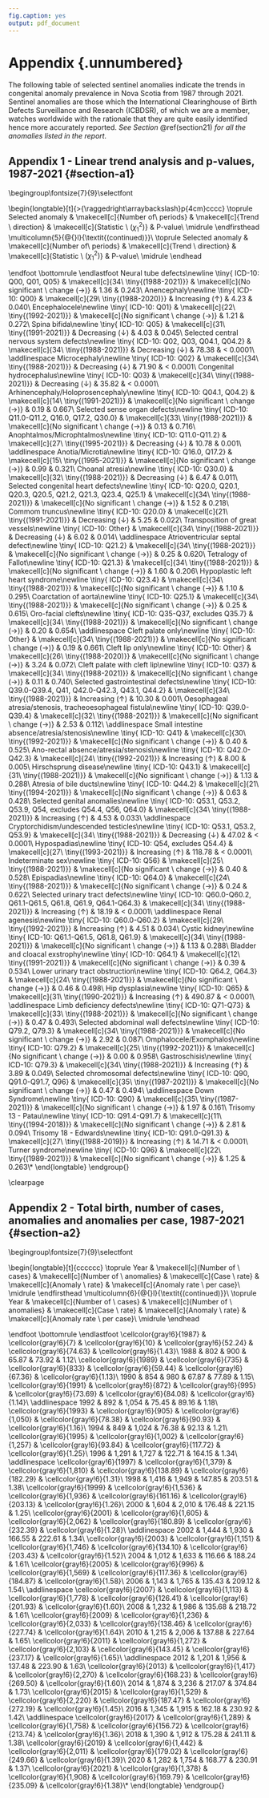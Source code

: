```yaml
---
fig.caption: yes
output: pdf_document
---
```




# Appendix {.unnumbered}

The following table of selected sentinel anomalies indicate the trends in congenital anomaly prevalence in Nova Scotia from 1987 through 2021. Sentinel anomalies are those which the International Clearinghouse of Birth Defects Surveillance and Research (ICBDSR), of which we are a member, watches worldwide with the rationale that they are quite easily identified hence more accurately reported. *See Section* \@ref(section21) *for all the anomalies listed in the report.*

## Appendix 1 - Linear trend analysis and p-values, 1987-2021 {#section-a1}

\begingroup\fontsize{7}{9}\selectfont

\begin{longtable}[t]{>{\raggedright\arraybackslash}p{4cm}cccc}
\toprule
Selected anomaly & \makecell[c]{Number of\\ periods} & \makecell[c]{Trend \\ direction} & \makecell[c]{Statistic \\ $\left(\chi^{2}_{1}\right)$} & P-value\\
\midrule
\endfirsthead
\multicolumn{5}{@{}l}{\textit{(continued)}}\\
\toprule
Selected anomaly & \makecell[c]{Number of\\ periods} & \makecell[c]{Trend \\ direction} & \makecell[c]{Statistic \\ $\left(\chi^{2}_{1}\right)$} & P-value\\
\midrule
\endhead

\endfoot
\bottomrule
\endlastfoot
Neural tube defects\newline  \tiny{ ICD-10: Q00, Q01, Q05} & \makecell[c]{34\\ \tiny{(1988-2021)}} & \makecell[c]{No significant \\ change $\left(\rightarrow \right)$} & 1.36 & 0.243\\
Anencephaly\newline  \tiny{ ICD-10: Q00} & \makecell[c]{29\\ \tiny{(1988-2020)}} & Increasing $\left(\uparrow \right)$ & 4.23 & 0.040\\
Encephalocele\newline  \tiny{ ICD-10: Q01} & \makecell[c]{22\\ \tiny{(1992-2021)}} & \makecell[c]{No significant \\ change $\left(\rightarrow \right)$} & 1.21 & 0.272\\
Spina bifida\newline  \tiny{ ICD-10: Q05} & \makecell[c]{31\\ \tiny{(1991-2021)}} & Decreasing $\left(\downarrow \right)$ & 4.03 & 0.045\\
Selected central nervous system defects\newline  \tiny{ ICD-10: Q02, Q03, Q04.1, Q04.2} & \makecell[c]{34\\ \tiny{(1988-2021)}} & Decreasing $\left(\downarrow \right)$ & 78.38 & < 0.0001\\
\addlinespace
Microcephaly\newline  \tiny{ ICD-10: Q02} & \makecell[c]{34\\ \tiny{(1988-2021)}} & Decreasing $\left(\downarrow \right)$ & 71.90 & < 0.0001\\
Congenital hydrocephalus\newline  \tiny{ ICD-10: Q03} & \makecell[c]{34\\ \tiny{(1988-2021)}} & Decreasing $\left(\downarrow \right)$ & 35.82 & < 0.0001\\
Arhinencephaly/Holoprosencephaly\newline  \tiny{ ICD-10: Q04.1, Q04.2} & \makecell[c]{14\\ \tiny{(1991-2021)}} & \makecell[c]{No significant \\ change $\left(\rightarrow \right)$} & 0.19 & 0.667\\
Selected sense organ defects\newline  \tiny{ ICD-10: Q11.0-Q11.2, Q16.0, Q17.2, Q30.0} & \makecell[c]{33\\ \tiny{(1988-2021)}} & \makecell[c]{No significant \\ change $\left(\rightarrow \right)$} & 0.13 & 0.716\\
Anophtalmos/Microphtalmos\newline  \tiny{ ICD-10: Q11.0-Q11.2} & \makecell[c]{27\\ \tiny{(1995-2021)}} & Decreasing $\left(\downarrow \right)$ & 10.78 & 0.001\\
\addlinespace
Anotia/Microtia\newline  \tiny{ ICD-10: Q16.0, Q17.2} & \makecell[c]{15\\ \tiny{(1995-2021)}} & \makecell[c]{No significant \\ change $\left(\rightarrow \right)$} & 0.99 & 0.321\\
Choanal atresia\newline  \tiny{ ICD-10: Q30.0} & \makecell[c]{32\\ \tiny{(1988-2021)}} & Decreasing $\left(\downarrow \right)$ & 6.47 & 0.011\\
Selected congenital heart defects\newline  \tiny{ ICD-10: Q20.0, Q20.1, Q20.3, Q20.5, Q21.2, Q21.3, Q23.4, Q25.1} & \makecell[c]{34\\ \tiny{(1988-2021)}} & \makecell[c]{No significant \\ change $\left(\rightarrow \right)$} & 1.52 & 0.218\\
Commom truncus\newline  \tiny{ ICD-10: Q20.0} & \makecell[c]{21\\ \tiny{(1991-2021)}} & Decreasing $\left(\downarrow \right)$ & 5.25 & 0.022\\
Transposition of great vessels\newline  \tiny{ ICD-10: Other} & \makecell[c]{34\\ \tiny{(1988-2021)}} & Decreasing $\left(\downarrow \right)$ & 6.02 & 0.014\\
\addlinespace
Atrioventricular septal defect\newline  \tiny{ ICD-10: Q21.2} & \makecell[c]{34\\ \tiny{(1988-2021)}} & \makecell[c]{No significant \\ change $\left(\rightarrow \right)$} & 0.25 & 0.620\\
Tetralogy of Fallot\newline  \tiny{ ICD-10: Q21.3} & \makecell[c]{34\\ \tiny{(1988-2021)}} & \makecell[c]{No significant \\ change $\left(\rightarrow \right)$} & 1.60 & 0.206\\
Hypoplastic left heart syndrome\newline  \tiny{ ICD-10: Q23.4} & \makecell[c]{34\\ \tiny{(1988-2021)}} & \makecell[c]{No significant \\ change $\left(\rightarrow \right)$} & 1.10 & 0.295\\
Coarctation of aorta\newline  \tiny{ ICD-10: Q25.1} & \makecell[c]{34\\ \tiny{(1988-2021)}} & \makecell[c]{No significant \\ change $\left(\rightarrow \right)$} & 0.25 & 0.615\\
Oro-facial clefts\newline  \tiny{ ICD-10: Q35-Q37, excludes Q35.7} & \makecell[c]{34\\ \tiny{(1988-2021)}} & \makecell[c]{No significant \\ change $\left(\rightarrow \right)$} & 0.20 & 0.654\\
\addlinespace
Cleft palate only\newline  \tiny{ ICD-10: Other} & \makecell[c]{34\\ \tiny{(1988-2021)}} & \makecell[c]{No significant \\ change $\left(\rightarrow \right)$} & 0.19 & 0.661\\
Cleft lip only\newline  \tiny{ ICD-10: Other} & \makecell[c]{26\\ \tiny{(1988-2020)}} & \makecell[c]{No significant \\ change $\left(\rightarrow \right)$} & 3.24 & 0.072\\
Cleft palate with cleft lip\newline  \tiny{ ICD-10: Q37} & \makecell[c]{34\\ \tiny{(1988-2021)}} & \makecell[c]{No significant \\ change $\left(\rightarrow \right)$} & 0.11 & 0.740\\
Selected gastrointestinal defects\newline  \tiny{ ICD-10: Q39.0-Q39.4, Q41, Q42.0-Q42.3, Q43.1, Q44.2} & \makecell[c]{34\\ \tiny{(1988-2021)}} & Increasing $\left(\uparrow \right)$ & 10.30 & 0.001\\
Oesophageal atresia/stenosis, tracheoesophageal fistula\newline  \tiny{ ICD-10: Q39.0-Q39.4} & \makecell[c]{32\\ \tiny{(1988-2021)}} & \makecell[c]{No significant \\ change $\left(\rightarrow \right)$} & 2.53 & 0.112\\
\addlinespace
Small intestine absence/atresia/stenosis\newline  \tiny{ ICD-10: Q41} & \makecell[c]{30\\ \tiny{(1992-2021)}} & \makecell[c]{No significant \\ change $\left(\rightarrow \right)$} & 0.40 & 0.525\\
Ano-rectal absence/atresia/stenosis\newline  \tiny{ ICD-10: Q42.0-Q42.3} & \makecell[c]{24\\ \tiny{(1992-2021)}} & Increasing $\left(\uparrow \right)$ & 8.00 & 0.005\\
Hirschsprung disease\newline  \tiny{ ICD-10: Q43.1} & \makecell[c]{31\\ \tiny{(1988-2021)}} & \makecell[c]{No significant \\ change $\left(\rightarrow \right)$} & 1.13 & 0.288\\
Atresia of bile ducts\newline  \tiny{ ICD-10: Q44.2} & \makecell[c]{21\\ \tiny{(1994-2021)}} & \makecell[c]{No significant \\ change $\left(\rightarrow \right)$} & 0.63 & 0.428\\
Selected genital anomalies\newline  \tiny{ ICD-10: Q53.1, Q53.2, Q53.9, Q54, excludes Q54.4, Q56, Q64.0} & \makecell[c]{34\\ \tiny{(1988-2021)}} & Increasing $\left(\uparrow \right)$ & 4.53 & 0.033\\
\addlinespace
Cryptorchidism/undescended testicles\newline  \tiny{ ICD-10: Q53.1, Q53.2, Q53.9} & \makecell[c]{34\\ \tiny{(1988-2021)}} & Decreasing $\left(\downarrow \right)$ & 47.02 & < 0.0001\\
Hypospadias\newline  \tiny{ ICD-10: Q54, excludes Q54.4} & \makecell[c]{27\\ \tiny{(1993-2021)}} & Increasing $\left(\uparrow \right)$ & 118.78 & < 0.0001\\
Indeterminate sex\newline  \tiny{ ICD-10: Q56} & \makecell[c]{25\\ \tiny{(1988-2021)}} & \makecell[c]{No significant \\ change $\left(\rightarrow \right)$} & 0.40 & 0.528\\
Epispadias\newline  \tiny{ ICD-10: Q64.0} & \makecell[c]{24\\ \tiny{(1988-2021)}} & \makecell[c]{No significant \\ change $\left(\rightarrow \right)$} & 0.24 & 0.622\\
Selected urinary tract defects\newline  \tiny{ ICD-10: Q60.0-Q60.2, Q61.1-Q61.5, Q61.8, Q61.9, Q64.1-Q64.3} & \makecell[c]{34\\ \tiny{(1988-2021)}} & Increasing $\left(\uparrow \right)$ & 18.19 & < 0.0001\\
\addlinespace
Renal agenesis\newline  \tiny{ ICD-10: Q60.0-Q60.2} & \makecell[c]{29\\ \tiny{(1992-2021)}} & Increasing $\left(\uparrow \right)$ & 4.51 & 0.034\\
Cystic kidney\newline  \tiny{ ICD-10: Q61.1-Q61.5, Q61.8, Q61.9} & \makecell[c]{34\\ \tiny{(1988-2021)}} & \makecell[c]{No significant \\ change $\left(\rightarrow \right)$} & 1.13 & 0.288\\
Bladder and cloacal exstrophy\newline  \tiny{ ICD-10: Q64.1} & \makecell[c]{12\\ \tiny{(1991-2021)}} & \makecell[c]{No significant \\ change $\left(\rightarrow \right)$} & 0.39 & 0.534\\
Lower urinary tract obstruction\newline  \tiny{ ICD-10: Q64.2, Q64.3} & \makecell[c]{24\\ \tiny{(1988-2021)}} & \makecell[c]{No significant \\ change $\left(\rightarrow \right)$} & 0.46 & 0.498\\
Hip dysplasia\newline  \tiny{ ICD-10: Q65} & \makecell[c]{31\\ \tiny{(1990-2021)}} & Increasing $\left(\uparrow \right)$ & 490.87 & < 0.0001\\
\addlinespace
Limb deficiency defects\newline  \tiny{ ICD-10: Q71-Q73} & \makecell[c]{33\\ \tiny{(1988-2021)}} & \makecell[c]{No significant \\ change $\left(\rightarrow \right)$} & 0.47 & 0.493\\
Selected abdominal wall defects\newline  \tiny{ ICD-10: Q79.2, Q79.3} & \makecell[c]{34\\ \tiny{(1988-2021)}} & \makecell[c]{No significant \\ change $\left(\rightarrow \right)$} & 2.92 & 0.087\\
Omphalocele/Exomphalos\newline  \tiny{ ICD-10: Q79.2} & \makecell[c]{25\\ \tiny{(1992-2021)}} & \makecell[c]{No significant \\ change $\left(\rightarrow \right)$} & 0.00 & 0.958\\
Gastroschisis\newline  \tiny{ ICD-10: Q79.3} & \makecell[c]{34\\ \tiny{(1988-2021)}} & Increasing $\left(\uparrow \right)$ & 3.89 & 0.049\\
Selected chromosomal defects\newline  \tiny{ ICD-10: Q90, Q91.0-Q91.7, Q96} & \makecell[c]{35\\ \tiny{(1987-2021)}} & \makecell[c]{No significant \\ change $\left(\rightarrow \right)$} & 0.47 & 0.494\\
\addlinespace
Down Syndrome\newline  \tiny{ ICD-10: Q90} & \makecell[c]{35\\ \tiny{(1987-2021)}} & \makecell[c]{No significant \\ change $\left(\rightarrow \right)$} & 1.97 & 0.161\\
Trisomy 13 - Patau\newline  \tiny{ ICD-10: Q91.4-Q91.7} & \makecell[c]{11\\ \tiny{(1994-2018)}} & \makecell[c]{No significant \\ change $\left(\rightarrow \right)$} & 2.81 & 0.094\\
Trisomy 18 - Edwards\newline  \tiny{ ICD-10: Q91.0-Q91.3} & \makecell[c]{27\\ \tiny{(1988-2019)}} & Increasing $\left(\uparrow \right)$ & 14.71 & < 0.0001\\
Turner syndrome\newline  \tiny{ ICD-10: Q96} & \makecell[c]{22\\ \tiny{(1989-2021)}} & \makecell[c]{No significant \\ change $\left(\rightarrow \right)$} & 1.25 & 0.263\\*
\end{longtable}
\endgroup{}

\clearpage

## Appendix 2 - Total birth, number of cases, anomalies and anomalies per case, 1987-2021 {#section-a2}

\begingroup\fontsize{7}{9}\selectfont

\begin{longtable}[t]{cccccc}
\toprule
Year & \makecell[c]{Number of \\ cases} & \makecell[c]{Number of \\ anomalies} & \makecell[c]{Case \\ rate} & \makecell[c]{Anomaly \\ rate} & \makecell[c]{Anomaly rate \\ per case}\\
\midrule
\endfirsthead
\multicolumn{6}{@{}l}{\textit{(continued)}}\\
\toprule
Year & \makecell[c]{Number of \\ cases} & \makecell[c]{Number of \\ anomalies} & \makecell[c]{Case \\ rate} & \makecell[c]{Anomaly \\ rate} & \makecell[c]{Anomaly rate \\ per case}\\
\midrule
\endhead

\endfoot
\bottomrule
\endlastfoot
\cellcolor{gray!6}{1987} & \cellcolor{gray!6}{7} & \cellcolor{gray!6}{10} & \cellcolor{gray!6}{52.24} & \cellcolor{gray!6}{74.63} & \cellcolor{gray!6}{1.43}\\
1988 & 802 & 900 & 65.87 & 73.92 & 1.12\\
\cellcolor{gray!6}{1989} & \cellcolor{gray!6}{735} & \cellcolor{gray!6}{833} & \cellcolor{gray!6}{59.44} & \cellcolor{gray!6}{67.36} & \cellcolor{gray!6}{1.13}\\
1990 & 854 & 980 & 67.87 & 77.89 & 1.15\\
\cellcolor{gray!6}{1991} & \cellcolor{gray!6}{872} & \cellcolor{gray!6}{995} & \cellcolor{gray!6}{73.69} & \cellcolor{gray!6}{84.08} & \cellcolor{gray!6}{1.14}\\
\addlinespace
1992 & 892 & 1,054 & 75.45 & 89.16 & 1.18\\
\cellcolor{gray!6}{1993} & \cellcolor{gray!6}{905} & \cellcolor{gray!6}{1,050} & \cellcolor{gray!6}{78.38} & \cellcolor{gray!6}{90.93} & \cellcolor{gray!6}{1.16}\\
1994 & 849 & 1,024 & 76.38 & 92.13 & 1.21\\
\cellcolor{gray!6}{1995} & \cellcolor{gray!6}{1,002} & \cellcolor{gray!6}{1,257} & \cellcolor{gray!6}{93.84} & \cellcolor{gray!6}{117.72} & \cellcolor{gray!6}{1.25}\\
1996 & 1,291 & 1,727 & 122.71 & 164.15 & 1.34\\
\addlinespace
\cellcolor{gray!6}{1997} & \cellcolor{gray!6}{1,379} & \cellcolor{gray!6}{1,810} & \cellcolor{gray!6}{138.89} & \cellcolor{gray!6}{182.29} & \cellcolor{gray!6}{1.31}\\
1998 & 1,416 & 1,949 & 147.85 & 203.51 & 1.38\\
\cellcolor{gray!6}{1999} & \cellcolor{gray!6}{1,536} & \cellcolor{gray!6}{1,936} & \cellcolor{gray!6}{161.16} & \cellcolor{gray!6}{203.13} & \cellcolor{gray!6}{1.26}\\
2000 & 1,604 & 2,010 & 176.48 & 221.15 & 1.25\\
\cellcolor{gray!6}{2001} & \cellcolor{gray!6}{1,605} & \cellcolor{gray!6}{2,062} & \cellcolor{gray!6}{180.89} & \cellcolor{gray!6}{232.39} & \cellcolor{gray!6}{1.28}\\
\addlinespace
2002 & 1,444 & 1,930 & 166.55 & 222.61 & 1.34\\
\cellcolor{gray!6}{2003} & \cellcolor{gray!6}{1,151} & \cellcolor{gray!6}{1,746} & \cellcolor{gray!6}{134.10} & \cellcolor{gray!6}{203.43} & \cellcolor{gray!6}{1.52}\\
2004 & 1,012 & 1,633 & 116.66 & 188.24 & 1.61\\
\cellcolor{gray!6}{2005} & \cellcolor{gray!6}{996} & \cellcolor{gray!6}{1,569} & \cellcolor{gray!6}{117.36} & \cellcolor{gray!6}{184.87} & \cellcolor{gray!6}{1.58}\\
2006 & 1,143 & 1,765 & 135.43 & 209.12 & 1.54\\
\addlinespace
\cellcolor{gray!6}{2007} & \cellcolor{gray!6}{1,113} & \cellcolor{gray!6}{1,778} & \cellcolor{gray!6}{126.41} & \cellcolor{gray!6}{201.93} & \cellcolor{gray!6}{1.60}\\
2008 & 1,232 & 1,986 & 135.68 & 218.72 & 1.61\\
\cellcolor{gray!6}{2009} & \cellcolor{gray!6}{1,236} & \cellcolor{gray!6}{2,033} & \cellcolor{gray!6}{138.46} & \cellcolor{gray!6}{227.74} & \cellcolor{gray!6}{1.64}\\
2010 & 1,215 & 2,006 & 137.88 & 227.64 & 1.65\\
\cellcolor{gray!6}{2011} & \cellcolor{gray!6}{1,272} & \cellcolor{gray!6}{2,103} & \cellcolor{gray!6}{143.45} & \cellcolor{gray!6}{237.17} & \cellcolor{gray!6}{1.65}\\
\addlinespace
2012 & 1,201 & 1,956 & 137.48 & 223.90 & 1.63\\
\cellcolor{gray!6}{2013} & \cellcolor{gray!6}{1,417} & \cellcolor{gray!6}{2,270} & \cellcolor{gray!6}{168.23} & \cellcolor{gray!6}{269.50} & \cellcolor{gray!6}{1.60}\\
2014 & 1,874 & 3,236 & 217.07 & 374.84 & 1.73\\
\cellcolor{gray!6}{2015} & \cellcolor{gray!6}{1,529} & \cellcolor{gray!6}{2,220} & \cellcolor{gray!6}{187.47} & \cellcolor{gray!6}{272.19} & \cellcolor{gray!6}{1.45}\\
2016 & 1,345 & 1,915 & 162.18 & 230.92 & 1.42\\
\addlinespace
\cellcolor{gray!6}{2017} & \cellcolor{gray!6}{1,289} & \cellcolor{gray!6}{1,758} & \cellcolor{gray!6}{156.72} & \cellcolor{gray!6}{213.74} & \cellcolor{gray!6}{1.36}\\
2018 & 1,390 & 1,912 & 175.28 & 241.11 & 1.38\\
\cellcolor{gray!6}{2019} & \cellcolor{gray!6}{1,442} & \cellcolor{gray!6}{2,011} & \cellcolor{gray!6}{179.02} & \cellcolor{gray!6}{249.66} & \cellcolor{gray!6}{1.39}\\
2020 & 1,282 & 1,754 & 168.77 & 230.91 & 1.37\\
\cellcolor{gray!6}{2021} & \cellcolor{gray!6}{1,378} & \cellcolor{gray!6}{1,908} & \cellcolor{gray!6}{169.79} & \cellcolor{gray!6}{235.09} & \cellcolor{gray!6}{1.38}\\*
\end{longtable}
\endgroup{}
